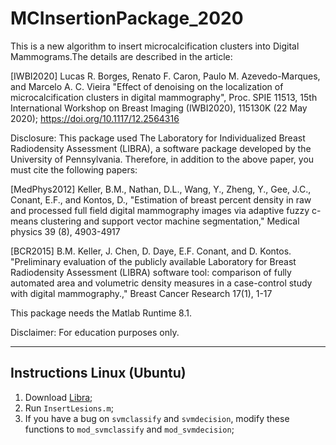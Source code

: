 # MCInsertionPackage_2020
This is a new algorithm to insert microcalcification clusters into Digital Mammograms.The details are described in the article:

[IWBI2020] Lucas R. Borges, Renato F. Caron, Paulo M. Azevedo-Marques, and Marcelo A. C. Vieira "Effect of denoising on the localization of microcalcification clusters in digital mammography", Proc. SPIE 11513, 15th International Workshop on Breast Imaging (IWBI2020), 115130K (22 May 2020); https://doi.org/10.1117/12.2564316

Disclosure: This package used The Laboratory for Individualized Breast Radiodensity Assessment (LIBRA), a software package developed by the University of Pennsylvania. Therefore, in addition to the above paper, you must cite the following papers:

[MedPhys2012] Keller, B.M., Nathan, D.L., Wang, Y., Zheng, Y., Gee, J.C., Conant, E.F., and Kontos, D., "Estimation of breast percent density in raw and processed full field digital mammography images via adaptive fuzzy c-means clustering and support vector machine segmentation," Medical physics 39 (8), 4903-4917

[BCR2015] B.M. Keller, J. Chen, D. Daye, E.F. Conant, and D. Kontos. "Preliminary evaluation of the publicly available Laboratory for Breast Radiodensity Assessment (LIBRA) software tool: comparison of fully automated area and volumetric density measures in a case-control study with digital mammography.," Breast Cancer Research 17(1), 1-17

This package needs the Matlab Runtime 8.1.

Disclaimer: For education purposes only.


---
## Instructions Linux (Ubuntu)

1. Download [Libra](https://www.nitrc.org/projects/cbica_libra/);
2. Run `InsertLesions.m`;
3. If you have a bug on `svmclassify` and `svmdecision`, modify these functions to `mod_svmclassify` and `mod_svmdecision`;
